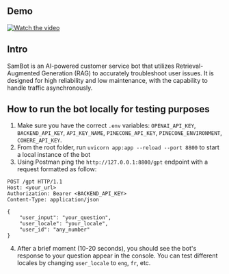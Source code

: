 ## Demo

[![Watch the video](https://img.youtube.com/vi/7H0ideySlVk/maxresdefault.jpg)](https://youtu.be/7H0ideySlVk)

## Intro

SamBot is an AI-powered customer service bot that utilizes Retrieval-Augmented Generation (RAG) to accurately troubleshoot user issues. It is designed for high reliability and low maintenance, with the capability to handle traffic asynchronously.

## How to run the bot locally for testing purposes  

1. Make sure you have the correct `.env` variables: `OPENAI_API_KEY`, `BACKEND_API_KEY`, `API_KEY_NAME`, `PINECONE_API_KEY`, `PINECONE_ENVIRONMENT`, `COHERE_API_KEY`.
2. From the root folder, run `uvicorn app:app --reload --port 8800` to start a local instance of the bot 
3. Using Postman ping the `http://127.0.0.1:8800/gpt` endpoint with a request formatted as follow:

```
POST /gpt HTTP/1.1
Host: <your_url>
Authorization: Bearer <BACKEND_API_KEY>
Content-Type: application/json

{
    "user_input": "your_question",
    "user_locale": "your_locale",
    "user_id": "any_number"
}
```
4.  After a brief moment (10-20 seconds), you should see the bot's response to your question appear in the console. You can test different locales by changing `user_locale` to `eng`, `fr`, etc.

